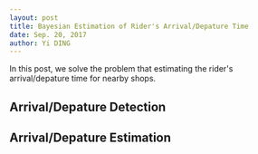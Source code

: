 ```yaml
--- 
layout: post
title: Bayesian Estimation of Rider's Arrival/Depature Time
date: Sep. 20, 2017
author: Yi DING
---
```

[comment]: # (An Estimation of Rider's spatial/temporal point)

In this post, we solve the problem that estimating the rider's arrival/depature time for nearby shops. 

## Arrival/Depature Detection



## Arrival/Depature Estimation